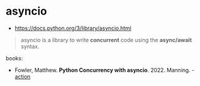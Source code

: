 # asyncio
* https://docs.python.org/3/library/asyncio.html

> asyncio is a library to write **concurrent** code using the **async/await** syntax.

books:
* Fowler, Matthew. **Python Concurrency with asyncio**. 2022. Manning. - [action](../books/Python%20Concurrency%20with%20asyncio/README.md)
